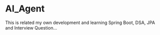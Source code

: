 # AI_Agent
This is related my own development and learning Spring Boot, DSA, JPA and Interview Question...
